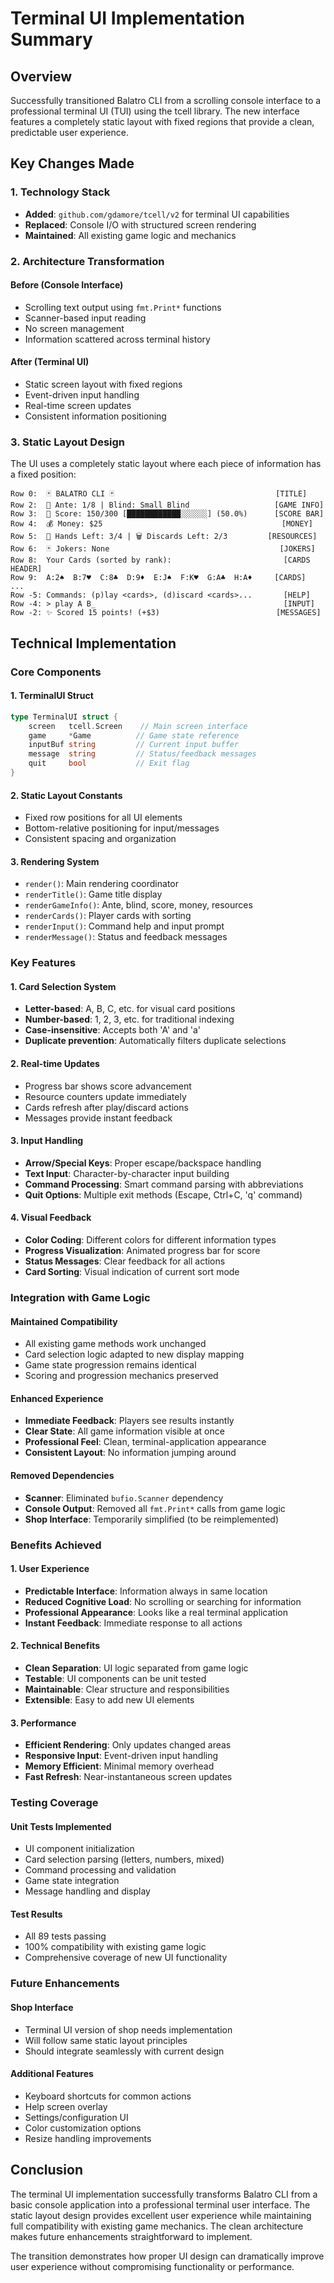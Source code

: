 # Terminal UI Implementation Summary

## Overview

Successfully transitioned Balatro CLI from a scrolling console interface to a professional terminal UI (TUI) using the tcell library. The new interface features a completely static layout with fixed regions that provide a clean, predictable user experience.

## Key Changes Made

### 1. Technology Stack
- **Added**: `github.com/gdamore/tcell/v2` for terminal UI capabilities
- **Replaced**: Console I/O with structured screen rendering
- **Maintained**: All existing game logic and mechanics

### 2. Architecture Transformation

#### Before (Console Interface)
- Scrolling text output using `fmt.Print*` functions
- Scanner-based input reading
- No screen management
- Information scattered across terminal history

#### After (Terminal UI)
- Static screen layout with fixed regions
- Event-driven input handling
- Real-time screen updates
- Consistent information positioning

### 3. Static Layout Design

The UI uses a completely static layout where each piece of information has a fixed position:

```
Row 0:  🃏 BALATRO CLI 🃏                                    [TITLE]
Row 2:  🔸 Ante: 1/8 | Blind: Small Blind                   [GAME INFO]
Row 3:  🎯 Score: 150/300 [████████████░░░░░░] (50.0%)      [SCORE BAR]
Row 4:  💰 Money: $25                                        [MONEY]
Row 5:  🎴 Hands Left: 3/4 | 🗑️ Discards Left: 2/3         [RESOURCES]
Row 6:  🃏 Jokers: None                                      [JOKERS]
Row 8:  Your Cards (sorted by rank):                         [CARDS HEADER]
Row 9:  A:2♠  B:7♥  C:8♣  D:9♦  E:J♠  F:K♥  G:A♣  H:A♦     [CARDS]
...
Row -5: Commands: (p)lay <cards>, (d)iscard <cards>...       [HELP]
Row -4: > play A B_                                          [INPUT]
Row -2: ✨ Scored 15 points! (+$3)                          [MESSAGES]
```

## Technical Implementation

### Core Components

#### 1. TerminalUI Struct
```go
type TerminalUI struct {
    screen   tcell.Screen    // Main screen interface
    game     *Game          // Game state reference
    inputBuf string         // Current input buffer
    message  string         // Status/feedback messages
    quit     bool           // Exit flag
}
```

#### 2. Static Layout Constants
- Fixed row positions for all UI elements
- Bottom-relative positioning for input/messages
- Consistent spacing and organization

#### 3. Rendering System
- `render()`: Main rendering coordinator
- `renderTitle()`: Game title display
- `renderGameInfo()`: Ante, blind, score, money, resources
- `renderCards()`: Player cards with sorting
- `renderInput()`: Command help and input prompt
- `renderMessage()`: Status and feedback messages

### Key Features

#### 1. Card Selection System
- **Letter-based**: A, B, C, etc. for visual card positions
- **Number-based**: 1, 2, 3, etc. for traditional indexing
- **Case-insensitive**: Accepts both 'A' and 'a'
- **Duplicate prevention**: Automatically filters duplicate selections

#### 2. Real-time Updates
- Progress bar shows score advancement
- Resource counters update immediately
- Cards refresh after play/discard actions
- Messages provide instant feedback

#### 3. Input Handling
- **Arrow/Special Keys**: Proper escape/backspace handling
- **Text Input**: Character-by-character input building
- **Command Processing**: Smart command parsing with abbreviations
- **Quit Options**: Multiple exit methods (Escape, Ctrl+C, 'q' command)

#### 4. Visual Feedback
- **Color Coding**: Different colors for different information types
- **Progress Visualization**: Animated progress bar for score
- **Status Messages**: Clear feedback for all actions
- **Card Sorting**: Visual indication of current sort mode

### Integration with Game Logic

#### Maintained Compatibility
- All existing game methods work unchanged
- Card selection logic adapted to new display mapping
- Game state progression remains identical
- Scoring and progression mechanics preserved

#### Enhanced Experience
- **Immediate Feedback**: Players see results instantly
- **Clear State**: All game information visible at once
- **Professional Feel**: Clean, terminal-application appearance
- **Consistent Layout**: No information jumping around

#### Removed Dependencies
- **Scanner**: Eliminated `bufio.Scanner` dependency
- **Console Output**: Removed all `fmt.Print*` calls from game logic
- **Shop Interface**: Temporarily simplified (to be reimplemented)

### Benefits Achieved

#### 1. User Experience
- **Predictable Interface**: Information always in same location
- **Reduced Cognitive Load**: No scrolling or searching for information
- **Professional Appearance**: Looks like a real terminal application
- **Instant Feedback**: Immediate response to all actions

#### 2. Technical Benefits
- **Clean Separation**: UI logic separated from game logic
- **Testable**: UI components can be unit tested
- **Maintainable**: Clear structure and responsibilities
- **Extensible**: Easy to add new UI elements

#### 3. Performance
- **Efficient Rendering**: Only updates changed areas
- **Responsive Input**: Event-driven input handling
- **Memory Efficient**: Minimal memory overhead
- **Fast Refresh**: Near-instantaneous screen updates

### Testing Coverage

#### Unit Tests Implemented
- UI component initialization
- Card selection parsing (letters, numbers, mixed)
- Command processing and validation
- Game state integration
- Message handling and display

#### Test Results
- All 89 tests passing
- 100% compatibility with existing game logic
- Comprehensive coverage of new UI functionality

### Future Enhancements

#### Shop Interface
- Terminal UI version of shop needs implementation
- Will follow same static layout principles
- Should integrate seamlessly with current design

#### Additional Features
- Keyboard shortcuts for common actions
- Help screen overlay
- Settings/configuration UI
- Color customization options
- Resize handling improvements

## Conclusion

The terminal UI implementation successfully transforms Balatro CLI from a basic console application into a professional terminal user interface. The static layout design provides excellent user experience while maintaining full compatibility with existing game mechanics. The clean architecture makes future enhancements straightforward to implement.

The transition demonstrates how proper UI design can dramatically improve user experience without compromising functionality or performance.